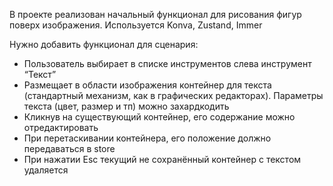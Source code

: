 В проекте реализован начальный функционал для рисования фигур поверх изображения.
Используется Konva, Zustand, Immer

Нужно добавить функционал для сценария:

- Пользователь выбирает в списке инструментов слева инструмент “Текст”
- Размещает в области изображения контейнер для текста (стандартный механизм, как в графических редакторах). Параметры текста (цвет, размер и тп) можно захардкодить
- Кликнув на существующий контейнер, его содержание можно отредактировать
- При перетаскивании контейнера, его положение должно передаваться в store
- При нажатии Esc текущий не сохранённый контейнер с текстом удаляется
